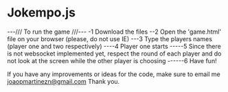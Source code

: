 # Jokempo.js

---/// To run the game ///---
-1 Download the files 
--2 Open the 'game.html' file on your browser (please, do not use IE)
---3 Type the players names (player one and two respectively) 
----4 Player one starts
-----5 Since there is not websocket implemented yet, respect the round of each player and do not look at the screen while the other player is choosing
------6 Have fun!


If you have any improvements or ideas for the code, make sure to email me joaopmartinezn@gmail.com
Thank you.
